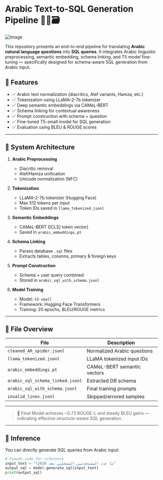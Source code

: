 # Arabic Text-to-SQL Generation Pipeline 🧠🔁🗃️
![Image](https://github.com/user-attachments/assets/e1ffea37-8a0a-4229-8dbf-cf989cf587e2)

This repository presents an end-to-end pipeline for translating **Arabic natural language questions** into **SQL queries**. It integrates Arabic linguistic preprocessing, semantic embedding, schema linking, and T5 model fine-tuning — specifically designed for schema-aware SQL generation from Arabic input.

## 🚀 Features

- ✅ Arabic text normalization (diacritics, Alef variants, Hamza, etc.)
- ✅ Tokenization using LLaMA-2-7b tokenizer
- ✅ Deep semantic embeddings via CAMeL-BERT
- ✅ Schema linking for contextual awareness
- ✅ Prompt construction with schema + question
- ✅ Fine-tuned T5-small model for SQL generation
- ✅ Evaluation using BLEU & ROUGE scores

---

## 🧱 System Architecture

1. **Arabic Preprocessing**
   - Diacritic removal
   - Alef/Hamza unification
   - Unicode normalization (NFC)

2. **Tokenization**
   - LLaMA-2-7b tokenizer (Hugging Face)
   - Max 512 tokens per input
   - Token IDs saved in `llama_tokenized.jsonl`

3. **Semantic Embeddings**
   - CAMeL-BERT ([CLS] token vector)
   - Saved in `arabic_embeddings.pt`

4. **Schema Linking**
   - Parses database `.sql` files
   - Extracts tables, columns, primary & foreign keys

5. **Prompt Construction**
   - Schema + user query combined
   - Stored in `arabic_sql_with_schema.jsonl`

6. **Model Training**
   - Model: `t5-small`
   - Framework: Hugging Face Transformers
   - Training: 20 epochs, BLEU/ROUGE metrics

---

## 📁 File Overview

| File | Description |
|------|-------------|
| `cleaned_AR_spider.jsonl` | Normalized Arabic questions |
| `llama_tokenized.jsonl` | LLaMA tokenized input IDs |
| `arabic_embeddings.pt` | CAMeL-BERT semantic vectors |
| `arabic_sql_schema_linked.jsonl` | Extracted DB schema |
| `arabic_sql_with_schema.jsonl` | Final training prompts |
| `invalid_lines.jsonl` | Skipped/errored samples |

---

> 📌 Final Model achieves ~0.73 ROUGE-L and steady BLEU gains — indicating effective structure-aware SQL generation.

---

## 🧪 Inference

You can directly generate SQL queries from Arabic input:

```python
# Pseudo-code for inference
input_text = "ما عدد المستخدمين المسجلين بعد 2020؟"
output_sql = model.generate_sql(input_text)
print(output_sql)
